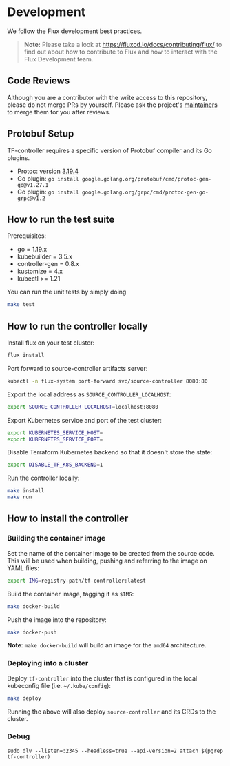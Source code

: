 # Development

We follow the Flux development best practices.

> **Note:** Please take a look at <https://fluxcd.io/docs/contributing/flux/>
> to find out about how to contribute to Flux and how to interact with the
> Flux Development team.

## Code Reviews

Although you are a contributor with the write access to this repository,
please do not merge PRs by yourself. Please ask the project's [maintainers](MAINTAINERS)
to merge them for you after reviews.

## Protobuf Setup

TF-controller requires a specific version of Protobuf compiler and its Go plugins. 

* Protoc: version [3.19.4](https://github.com/protocolbuffers/protobuf/releases/download/v3.19.4/protoc-3.19.4-linux-x86_64.zip)
* Go plugin: `go install google.golang.org/protobuf/cmd/protoc-gen-go@v1.27.1`
* Go plugin: `go install google.golang.org/grpc/cmd/protoc-gen-go-grpc@v1.2`

## How to run the test suite

Prerequisites:
* go = 1.19.x
* kubebuilder = 3.5.x
* controller-gen = 0.8.x
* kustomize = 4.x
* kubectl >= 1.21

You can run the unit tests by simply doing

```bash
make test
```

## How to run the controller locally

Install flux on your test cluster:

```bash
flux install
```

Port forward to source-controller artifacts server:

```bash
kubectl -n flux-system port-forward svc/source-controller 8080:80
```

Export the local address as `SOURCE_CONTROLLER_LOCALHOST`:

```bash
export SOURCE_CONTROLLER_LOCALHOST=localhost:8080
```

Export Kubernetes service and port of the test cluster:

```bash
export KUBERNETES_SERVICE_HOST=
export KUBERNETES_SERVICE_PORT=
```

Disable Terraform Kubernetes backend so that it doesn't store the state:

```bash
export DISABLE_TF_K8S_BACKEND=1
```

Run the controller locally:

```bash
make install
make run
```

## How to install the controller

### Building the container image

Set the name of the container image to be created from the source code. This will be used when building, pushing and referring to the image on YAML files:

```sh
export IMG=registry-path/tf-controller:latest
```

Build the container image, tagging it as `$IMG`:

```sh
make docker-build
```

Push the image into the repository:

```sh
make docker-push
```

**Note**: `make docker-build` will build an image for the `amd64` architecture.


### Deploying into a cluster

Deploy `tf-controller` into the cluster that is configured in the local kubeconfig file (i.e. `~/.kube/config`):

```sh
make deploy
```

Running the above will also deploy `source-controller` and its CRDs to the cluster.

### Debug

`sudo dlv --listen=:2345 --headless=true --api-version=2 attach $(pgrep tf-controller)`
